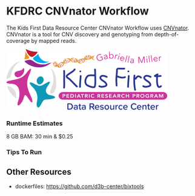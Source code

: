 # KFDRC CNVnator Workflow

The Kids First Data Resource Center CNVnator Workflow uses [CNVnator](https://github.com/abyzovlab/CNVnator).
CNVnator is a tool for CNV discovery and genotyping from depth-of-coverage by mapped reads.

![data service logo](https://github.com/d3b-center/d3b-research-workflows/raw/master/doc/kfdrc-logo-sm.png)

### Runtime Estimates
8 GB BAM: 30 min & $0.25

### Tips To Run

## Other Resources
- dockerfiles: https://github.com/d3b-center/bixtools
